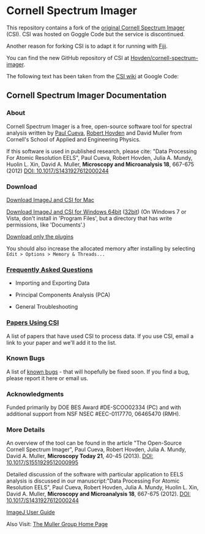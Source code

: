 # Cornell Spectrum Imager

This repository contains a fork of the [original Cornell Spectrum Imager][CSI] (CSI). CSI was hosted on Goggle Code but the service is discontinued.

Another reason for forking CSI is to adapt it for running with [Fiji].

You can find the new GitHub repository of CSI at [Hovden/cornell-spectrum-imager][CSI-GitHub].

The following text has been taken from the [CSI wiki] at Google Code:

## Cornell Spectrum Imager Documentation

### About

Cornell Spectrum Imager is a free, open-source software tool for spectral analysis written by [Paul Cueva], [Robert Hovden] and David Muller from Cornell's School of Applied and Engineering Physics.

If this software is used in published research, please cite: "Data Processing For Atomic Resolution EELS", Paul Cueva, Robert Hovden, Julia A. Mundy, Huolin L. Xin, David A. Muller, **Microscopy and Microanalysis 18**, 667-675 (2012) [DOI: 10.1017/S1431927612000244][DOI]

### Download

[Download ImageJ and CSI for Mac][Download Mac]

[Download ImageJ and CSI for Windows 64bit][Download Win] ([32bit][Download 32bit]) (On Windows 7 or Vista, don't install in 'Program Files', but a directory that has write permissions, like 'Documents'.)

[Download only the plugins][Download plugin]

You should also increase the allocated memory after installing by selecting `Edit > Options > Memory & Threads...`

### [Frequently Asked Questions][FAQ]

- Importing and Exporting Data

- Principal Components Analysis (PCA)

- General Troubleshooting

### [Papers Using CSI][papers]

A list of papers that have used CSI to process data. If you use CSI, email a link to your paper and we'll add it to the list.

### Known Bugs

A list of [known bugs] - that will hopefully be fixed soon. If you find a bug, please report it here or email us.

### Acknowledgments

Funded primarily by DOE BES Award #DE-SCOO02334 (PC) and with additional support from NSF NSEC #EEC-0117770, 06465470 (RMH).

### More Details

An overview of the tool can be found in the article "The Open-Source Cornell Spectrum Imager", Paul Cueva, Robert Hovden, Julia A. Mundy, David A. Muller, **Microscopy Today 21**, 40-45 (2013). [DOI: 10.1017/S1551929512000995][DOI2]

Detailed discussion of the software with particular application to EELS analysis is discussed in our manuscript:"Data Processing For Atomic Resolution EELS", Paul Cueva, Robert Hovden, Julia A. Mundy, Huolin L. Xin, David A. Muller, **Microscopy and Microanalysis 18**, 667-675 (2012). [DOI: 10.1017/S1431927612000244][DOI]

[ImageJ User Guide][IJ guide]

Also Visit: [The Muller Group Home Page][Muller Group]

[CSI]: https://code.google.com/archive/p/cornell-spectrum-imager/
[CSI-GitHub]: https://github.com/Hovden/cornell-spectrum-imager
[Fiji]: http://imagej.net/Fiji
[CSI wiki]: https://code.google.com/archive/p/cornell-spectrum-imager/wikis/Home.wiki
[Paul Cueva]: http://www.paulcueva.com/
[Robert Hovden]: http://www.roberthovden.com/
[DOI]: https://dx.doi.org/DOI:10.1017/S1431927612000244
[Download Mac]: https://storage.googleapis.com/google-code-archive-downloads/v1/code.google.com/cornell-spectrum-imager/ImageJ+CSI_v1.5.dmg
[Download Win]: https://storage.googleapis.com/google-code-archive-downloads/v1/code.google.com/cornell-spectrum-imager/CSI%20v1.5%20(64bit).exe
[Download 32bit]: https://storage.googleapis.com/google-code-archive-downloads/v1/code.google.com/cornell-spectrum-imager/CSI%20v1.5%20(32bit).exe
[Download plugin]: https://storage.googleapis.com/google-code-archive-downloads/v1/code.google.com/cornell-spectrum-imager/CSI_v1.5%20source.zip
[known bugs]: https://code.google.com/archive/p/cornell-spectrum-imager/issues
[DOI2]: https://dx.doi.org/10.1017/S1551929512000995
[FAQ]: https://code.google.com/archive/p/cornell-spectrum-imager/wikis/FrequentlyAskedQuestions.wiki
[papers]: https://code.google.com/archive/p/cornell-spectrum-imager/wikis/PapersUsingCSI.wiki
[IJ guide]: http://rsb.info.nih.gov/ij/docs/guide/user-guide.pdf
[Muller Group]: http://research.engineering.cornell.edu/muller/csi.cfm
